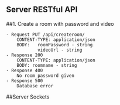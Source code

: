 

## Server RESTful API

##1. Create a room with password and video

	- Request PUT /api/createroom/
		CONTENT-TYPE: application/json
		BODY: 	roomPassword - string
				videoUrl - string
	- Response 200
		CONTENT-TYPE: application/json
		BODY: roomname - string
	- Response 400
		No room password given
	- Response 500
		Database error
        
##Server Sockets